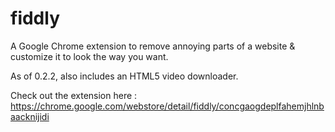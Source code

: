 # fiddly
A Google Chrome extension to remove annoying parts of a website &amp; customize it to look the way you want. 

As of 0.2.2, also includes an HTML5 video downloader.

Check out the extension here : https://chrome.google.com/webstore/detail/fiddly/concgaogdeplfahemjhlnbaacknijidi

